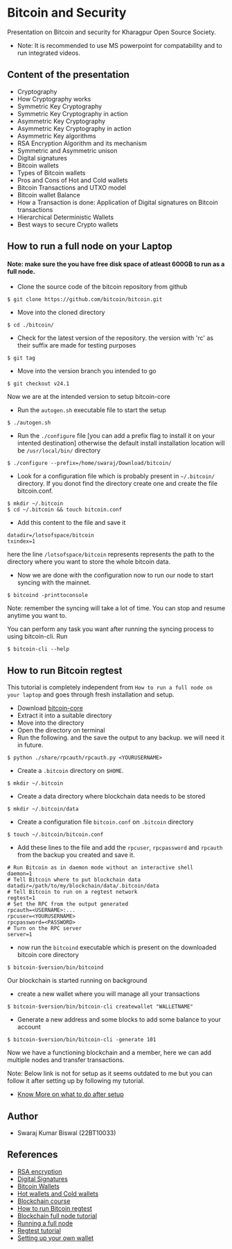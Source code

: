 # Bitcoin and Security
Presentation on Bitcoin and security for Kharagpur Open Source Society.

- Note: It is recommended to use MS powerpoint for compatability and to run integrated videos.

## Content of the presentation
- Cryptography
- How Cryptography works
- Symmetric Key Cryptography
- Symmetric Key Cryptography in action
- Asymmetric Key Cryptography
- Asymmetric Key Cryptography in action
- Asymmetric Key algorithms
- RSA  Encryption Algorithm  and its mechanism
- Symmetric and Asymmetric unison
- Digital signatures
- Bitcoin wallets
- Types of Bitcoin wallets
- Pros and Cons of Hot and Cold wallets
- Bitcoin Transactions and UTXO model
- Bitcoin wallet Balance
- How a Transaction is done: Application of Digital signatures on Bitcoin transactions
- Hierarchical Deterministic Wallets
- Best ways to secure Crypto wallets

## How to run a full node on your Laptop
#### Note: make sure the you have free disk space of atleast 600GB to run as a full node.


- Clone the source code of the bitcoin repository from github
```
$ git clone https://github.com/bitcoin/bitcoin.git
```
- Move into the cloned directory
```
$ cd ./bitcoin/
```
- Check for the latest version of the repository. the version with 'rc' as their suffix are made for testing purposes
```
$ git tag
```
- Move into the version branch you intended to go
```
$ git checkout v24.1
```
Now we are at the intended version to setup bitcoin-core

- Run the `autogen.sh` executable file to start the setup
```
$ ./autogen.sh
```

- Run the `./configure` file [you can add a prefix flag to install it on your intented destination] otherwise the default install installation location will be `/usr/local/bin/` directory

```
$ ./configure --prefix=/home/swaraj/Download/bitcoin/
```
- Look for a configuration file which is probably present in `~/.bitcoin/` directory. If you donot find the directory create one and create the file bitcoin.conf.
```
$ mkdir ~/.bitcoin
$ cd ~/.bitcoin && touch bitcoin.conf
```
- Add this content to the file and save it
```
datadir=/lotsofspace/bitcoin
txindex=1
```
here the line `/lotsofspace/bitcoin` represents represents the path to the directory where you want to store the whole bitcoin data.

- Now we are done with the configuration now to run our node to start syncing with the mainnet.

```
$ bitcoind -printtoconsole
```
Note: remember the syncing will take a lot of time. You can stop and resume anytime you want to.

You can perform any task you want after running the syncing process to using bitcoin-cli. Run
```
$ bitcoin-cli --help
```

## How to run Bitcoin regtest
This tutorial is completely independent from `How to run a full node on your laptop` and goes through fresh installation and setup.
- Download [bitcoin-core](https://bitcoincore.org/en/download/)
- Extract it into a suitable directory
- Move into the directory
- Open the directory on terminal
- Run the following. and the save the output to any backup. we will need it in future.
```
$ python ./share/rpcauth/rpcauth.py <YOURUSERNAME>
```
- Create a `.bitcoin` directory on `$HOME`.
```
$ mkdir ~/.bitcoin
```
- Create a data directory where blockchain data needs to be stored
```
$ mkdir ~/.bitcoin/data
```
- Create a configuration file `bitcoin.conf` on `.bitcoin` directory
```
$ touch ~/.bitcoin/bitcoin.conf
```
- Add these lines to the file and add the `rpcuser`, `rpcpassword` and `rpcauth` from the backup you created and save it.
```
# Run Bitcoin as in daemon mode without an interactive shell
daemon=1
# Tell Bitcoin where to put blockchain data
datadir=/path/to/my/blockchain/data/.bitcoin/data
# Tell Bitcoin to run on a regtest network
regtest=1
# Set the RPC from the output generated
rpcauth=<USERNAME>:...
rpcuser=<YOURUSERNAME>
rpcpassword=<PASSWORD>
# Turn on the RPC server
server=1
```
- now run the `bitcoind` executable which is present on the downloaded bitcoin core directory
```
$ bitcoin-$version/bin/bitcoind
```
Our blockchain is started running on background

- create a new wallet where you will manage all your transactions
```
$ bitcoin-$version/bin/bitcoin-cli createwallet "WALLETNAME"
```

- Generate a new address and some blocks to add some balance to your account
```
$ bitcoin-$version/bin/bitcoin-cli -generate 101
```
Now we have a functioning blockchain and a member, here we can add multiple nodes and transfer transactions.

Note: Below link is not for setup as it seems outdated to me but you can follow it after setting up by following my tutorial.
- [Know More on what to do after setup](https://gist.github.com/System-Glitch/cb4e87bf1ae3fec9925725bb3ebe223a)


## Author
 - Swaraj Kumar Biswal (22BT10033)

## References
- [RSA encryption](https://link-url-here.org)
- [Digital Signatures](https://www.youtube.com/watch?v=JR4_RBb8A9Q)
- [Bitcoin Wallets](https://101blockchains.com/crypto-wallets/)
- [Hot wallets and Cold wallets](https://www.investopedia.com/hot-wallet-vs-cold-wallet-7098461#:~:text=Hot%20and%20cold%20wallets%20are%20the%20primary%20means%20of%20storing,such%20as%20a%20USB%20stick.)
- [Blockchain course](https://www.youtube.com/watch?v=6aF6p2VUORE&t=18915s)
- [How to run Bitcoin regtest](https://gist.github.com/System-Glitch/cb4e87bf1ae3fec9925725bb3ebe223a)
- [Blockchain full node tutorial](https://www.youtube.com/watch?v=rsicnI86QqE&t=272s)
- [Running a full node](https://github.com/bitcoinbook/bitcoinbook/blob/develop/ch03.asciidoc)
- [Regtest tutorial](https://gist.github.com/System-Glitch/cb4e87bf1ae3fec9925725bb3ebe223a)
- [Setting up your own wallet](https://github.com/BlockchainCommons/Learning-Bitcoin-from-the-Command-Line/blob/master/03_3_Setting_Up_Your_Wallet.md)
